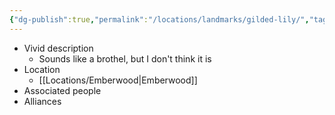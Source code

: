 ```yaml
---
{"dg-publish":true,"permalink":"/locations/landmarks/gilded-lily/","tags":["Landmark"],"noteIcon":""}
---
```


- Vivid description
	- Sounds like a brothel, but I don't think it is
- Location
	- [[Locations/Emberwood\|Emberwood]]
- Associated people
- Alliances